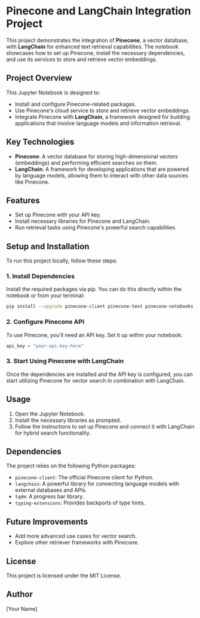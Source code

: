 
# Pinecone and LangChain Integration Project

This project demonstrates the integration of **Pinecone**, a vector database, with **LangChain** for enhanced text retrieval capabilities. The notebook showcases how to set up Pinecone, install the necessary dependencies, and use its services to store and retrieve vector embeddings.

## Project Overview

This Jupyter Notebook is designed to:
- Install and configure Pinecone-related packages.
- Use Pinecone's cloud service to store and retrieve vector embeddings.
- Integrate Pinecone with **LangChain**, a framework designed for building applications that involve language models and information retrieval.

## Key Technologies
- **Pinecone**: A vector database for storing high-dimensional vectors (embeddings) and performing efficient searches on them.
- **LangChain**: A framework for developing applications that are powered by language models, allowing them to interact with other data sources like Pinecone.
  
## Features
- Set up Pinecone with your API key.
- Install necessary libraries for Pinecone and LangChain.
- Run retrieval tasks using Pinecone's powerful search capabilities.

## Setup and Installation

To run this project locally, follow these steps:

### 1. Install Dependencies
Install the required packages via pip. You can do this directly within the notebook or from your terminal:
```bash
pip install --upgrade pinecone-client pinecone-text pinecone-notebooks
```

### 2. Configure Pinecone API
To use Pinecone, you'll need an API key. Set it up within your notebook:
```python
api_key = "your-api-key-here"
```

### 3. Start Using Pinecone with LangChain
Once the dependencies are installed and the API key is configured, you can start utilizing Pinecone for vector search in combination with LangChain.

## Usage
1. Open the Jupyter Notebook.
2. Install the necessary libraries as prompted.
3. Follow the instructions to set up Pinecone and connect it with LangChain for hybrid search functionality.

## Dependencies
The project relies on the following Python packages:
- `pinecone-client`: The official Pinecone client for Python.
- `langchain`: A powerful library for connecting language models with external databases and APIs.
- `tqdm`: A progress bar library.
- `typing-extensions`: Provides backports of type hints.

## Future Improvements
- Add more advanced use cases for vector search.
- Explore other retriever frameworks with Pinecone.

## License
This project is licensed under the MIT License.

## Author
[Your Name]
